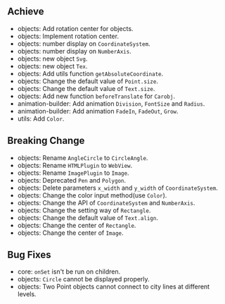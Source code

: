 ## Achieve
- objects: Add rotation center for objects.
- objects: Implement rotation center.
- objects: number display on `CoordinateSystem`.
- objects: number display on `NumberAxis`.
- objects: new object `Svg`.
- objects: new object `Tex`.
- objects: Add utils function `getAbsoluteCoordinate`.
- objects: Change the default value of `Point.size`.
- objects: Change the default value of `Text.size`.
- objects: Add new function `beforeTranslate` for `Carobj`.
- animation-builder: Add animation `Division`, `FontSize` and `Radius`.
- animation-builder: Add animation `FadeIn`, `FadeOut`, `Grow`.
- utils: Add `Color`.

## Breaking Change
- objects: Rename `AngleCircle` to `CircleAngle`.
- objects: Rename `HTMLPlugin` to `WebView`.
- objects: Rename `ImagePlugin` to `Image`.
- objects: Deprecated `Pen` and `Polygon`.
- objects: Delete parameters `x_width` and `y_width` of `CoordinateSystem`.
- objects: Change the color input method(use `Color`).
- objects: Change the API of `CoordinateSystem` and `NumberAxis`.
- objects: Change the setting way of `Rectangle`.
- objects: Change the default value of `Text.align`.
- objects: Change the center of `Rectangle`.
- objects: Change the center of `Image`.

## Bug Fixes
- core: `onSet` isn't be run on children.
- objects: `Circle` cannot be displayed properly.
- objects: Two Point objects cannot connect to city lines at different levels.